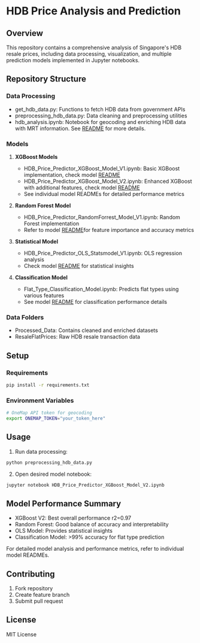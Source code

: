 # HDB Price Analysis and Prediction

## Overview
This repository contains a comprehensive analysis of Singapore's HDB resale prices, including data processing, visualization, and multiple prediction models implemented in Jupyter notebooks.

## Repository Structure

### Data Processing
- get_hdb_data.py: Functions to fetch HDB data from government APIs
- preprocessing_hdb_data.py: Data cleaning and preprocessing utilities
- hdb_analysis.ipynb: Notebook for geocoding and enriching HDB data with MRT information. See [README](README_HDB_Data_cleaning_aggregration_and_setup) for more details.

### Models
1. **XGBoost Models**
   - HDB_Price_Predictor_XGBoost_Model_V1.ipynb: Basic XGBoost implementation, check model [README](README_XGBoost_Model_V1.md)
   - HDB_Price_Predictor_XGBoost_Model_V2.ipynb: Enhanced XGBoost with additional features, check model  [README](README_XGBoost_Model_V2.md) 
   - See individual model READMEs for detailed performance metrics
        

2. **Random Forest Model**
   - HDB_Price_Predictor_RandomForrest_Model_V1.ipynb: Random Forest implementation
   - Refer to model [README](README_RandomForrest_Model_V1.md)for feature importance and accuracy metrics

3. **Statistical Model**
   - HDB_Price_Predictor_OLS_Statsmodel_V1.ipynb: OLS regression analysis
   - Check model [README](README_OLS_Statsmodel_V1.md) for statistical insights

4. **Classification Model**
   - Flat_Type_Classification_Model.ipynb: Predicts flat types using various features
   - See model [README](README_Flat_Type_Classification_Model.md) for classification performance details

### Data Folders
- Processed_Data: Contains cleaned and enriched datasets
- ResaleFlatPrices: Raw HDB resale transaction data

## Setup

### Requirements
```bash
pip install -r requirements.txt
```

### Environment Variables
```bash
# OneMap API token for geocoding
export ONEMAP_TOKEN="your_token_here"
```

## Usage
1. Run data processing:
````python
python preprocessing_hdb_data.py
````

2. Open desired model notebook:
```bash
jupyter notebook HDB_Price_Predictor_XGBoost_Model_V2.ipynb
```

## Model Performance Summary
- XGBoost V2: Best overall performance r2=0.97
- Random Forest: Good balance of accuracy and interpretability
- OLS Model: Provides statistical insights
- Classification Model: >99% accuracy for flat type prediction

For detailed model analysis and performance metrics, refer to individual model READMEs.

## Contributing
1. Fork repository
2. Create feature branch
3. Submit pull request

## License
MIT License